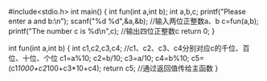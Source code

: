 #include<stdio.h>
int main()
{
    int fun(int a,int b);
    int a,b,c;
    printf("Please enter a and b:\n");
    scanf("%d %d",&a,&b);  //输入两位正整数a、b
    c=fun(a,b);
    printf("The number c is %d\n",c);  //输出四位正整数c
    return 0;
}

int fun(int a,int b)
{
    int c1,c2,c3,c4;  //c1、c2、c3、c4分别对应c的千位、百位、十位、个位
    c1=a%10;
    c2=b/10;
    c3=a/10;
    c4=b%10;
    c5=(c1*1000+c2*100+c3*10+c4);
 	  return c5; //通过返回值传给主函数
}
